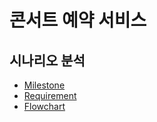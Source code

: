 # 콘서트 예약 서비스

## 시나리오 분석

- [Milestone](https://github.com/orgs/hhpb-code/projects/2/views/3)
- [Requirement](./docs/REQUIREMENT.md)
- [Flowchart](./docs/FLOWCHART.md)
